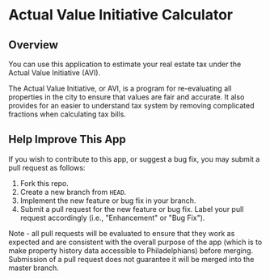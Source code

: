 # Actual Value Initiative Calculator

## Overview
You can use this application to estimate your real estate tax under the Actual Value Initiative (AVI).

The Actual Value Initiative, or AVI, is a program for re-evaluating all properties in the city to ensure that values are fair and accurate. It also provides for an easier to understand tax system by removing complicated fractions when calculating tax bills.

## Help Improve This App

If you wish to contribute to this app, or suggest a bug fix, you may submit a pull request as follows:

1. Fork this repo.
2. Create a new branch from <code>HEAD</code>.
3. Implement the new feature or bug fix in your branch.
4. Submit a pull request for the new feature or bug fix. Label your pull request accordingly (i.e., "Enhancement" or "Bug Fix").

Note - all pull requests will be evaluated to ensure that they work as expected and are consistent with the overall purpose of the app (which is to make property history data accessible to Philadelphians) before merging. Submission of a pull request does not guarantee it will be merged into the master branch.
